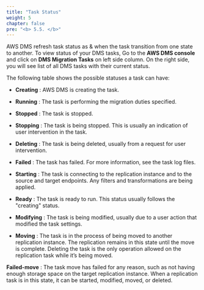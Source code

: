 ```yaml
---
title: "Task Status"
weight: 5
chapter: false
pre: "<b> 5.5. </b>"
---
```


AWS DMS refresh task status as & when the task transition from one state to another. To view status of your DMS tasks, Go to the **AWS DMS console** and click on **DMS Migration Tasks** on left side column. On the right side, you will see list of all DMS tasks with their current status.



The following table shows the possible statuses a task can have:

- **Creating** : AWS DMS is creating the task.

- **Running** : The task is performing the migration duties specified.

- **Stopped** : The task is stopped.

- **Stopping** : The task is being stopped. This is usually an indication of user intervention in the task.

- **Deleting** : The task is being deleted, usually from a request for user intervention.

- **Failed** : The task has failed. For more information, see the task log files.

- **Starting** : The task is connecting to the replication instance and to the source and target endpoints. Any filters and transformations are being applied.

- **Ready** : The task is ready to run. This status usually follows the "creating" status.

- **Modifying** : The task is being modified, usually due to a user action that modified the task settings.

- **Moving** : The task is in the process of being moved to another replication instance. The replication remains in this state until the move is complete. Deleting the task is the only operation allowed on the replication task while it’s being moved.

**Failed-move** : The task move has failed for any reason, such as not having enough storage space on the target replication instance. When a replication task is in this state, it can be started, modified, moved, or deleted.